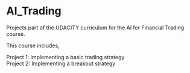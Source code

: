 # AI_Trading

Projects part of the UDACITY curriculum for the AI for Financial Trading course.

This course includes,

Project 1: Implementing a basic trading strategy <br/>
Project 2: Implementing a breakout strategy
